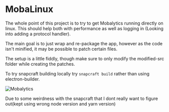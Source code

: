 MobaLinux
=========
The whole point of this project is to try to get Mobalytics running directly on linux.
This should help both with performance as well as logging in (Looking into adding a protocol handler).

The main goal is to just wrap and re-package the app, however as the code isn't minified, it may be possible to patch
certain files.


The setup is a little fiddly, though make sure to only modify the modified-src folder while creating the patches.

To try snapcraft building locally try `snapcraft build` rather than using electron-builder.

![Mobalytics](.github/images/img.png)


Due to some weirdness with the snapcraft that I dont really want to figure out(kept using wrong node version and yarn version)

